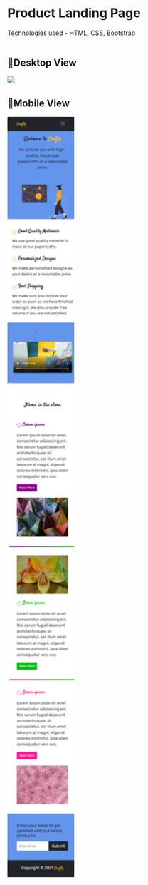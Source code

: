 # Product Landing Page

Technologies used - HTML, CSS, Bootstrap<br><br>

## 🔷Desktop View<br>

<img src="/ss/Image 2.png" width="450px" Height="auto">

## 🔷Mobile View<br>

<img src="/ss/MV.png" width="150px" Height="auto">
